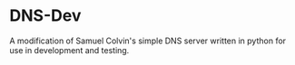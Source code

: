 # DNS-Dev
A modification of Samuel Colvin's simple DNS server written in python for use in development and testing.
